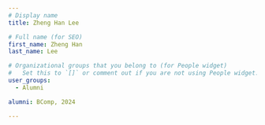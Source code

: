```yaml
---
# Display name
title: Zheng Han Lee

# Full name (for SEO)
first_name: Zheng Han
last_name: Lee

# Organizational groups that you belong to (for People widget)
#   Set this to `[]` or comment out if you are not using People widget.
user_groups:
  - Alumni

alumni: BComp, 2024

---
```

